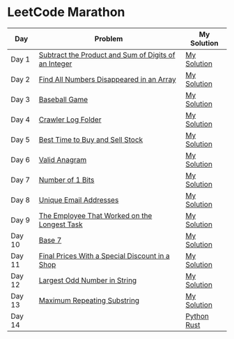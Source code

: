 # LeetCode Marathon

| Day  | Problem                                                                 | My Solution |
|------|--------------------------------------------------------------------------------------|------------------|
| Day 1  | [Subtract the Product and Sum of Digits of an Integer](https://leetcode.com/problems/subtract-the-product-and-sum-of-digits-of-an-integer/description/) | [My Solution](#) |
| Day 2  | [Find All Numbers Disappeared in an Array](https://leetcode.com/problems/find-all-numbers-disappeared-in-an-array/description/) | [My Solution](#) |
| Day 3  | [Baseball Game](https://leetcode.com/problems/baseball-game/description/) | [My Solution](#) |
| Day 4  | [Crawler Log Folder](https://leetcode.com/problems/crawler-log-folder/description/) | [My Solution](#) |
| Day 5  | [Best Time to Buy and Sell Stock](https://leetcode.com/problems/best-time-to-buy-and-sell-stock/description/) | [My Solution](#) |
| Day 6  | [Valid Anagram](https://leetcode.com/problems/valid-anagram/) | [My Solution](#) |
| Day 7  | [Number of 1 Bits](https://leetcode.com/problems/number-of-1-bits/description) | [My Solution](#) |
| Day 8  | [Unique Email Addresses](https://leetcode.com/problems/unique-email-addresses/description/) | [My Solution](#) |
| Day 9  | [The Employee That Worked on the Longest Task](https://leetcode.com/problems/the-employee-that-worked-on-the-longest-task/description/) | [My Solution](#) |
| Day 10 | [Base 7](https://leetcode.com/problems/base-7/description/) | [My Solution](#) |
| Day 11 | [Final Prices With a Special Discount in a Shop](https://leetcode.com/problems/final-prices-with-a-special-discount-in-a-shop/description/) | [My Solution](#) |
| Day 12 | [Largest Odd Number in String](https://leetcode.com/problems/largest-odd-number-in-string/description/) | [My Solution](#) |
| Day 13 | [Maximum Repeating Substring](https://leetcode.com/problems/maximum-repeating-substring/description/) | [My Solution](#) |
| Day 14 | [](https://leetcode.com/problems/valid-parentheses/description/) | [Python](../_images/day-14.jpg) [Rust](../_images/day-14_rust.jpg) |
